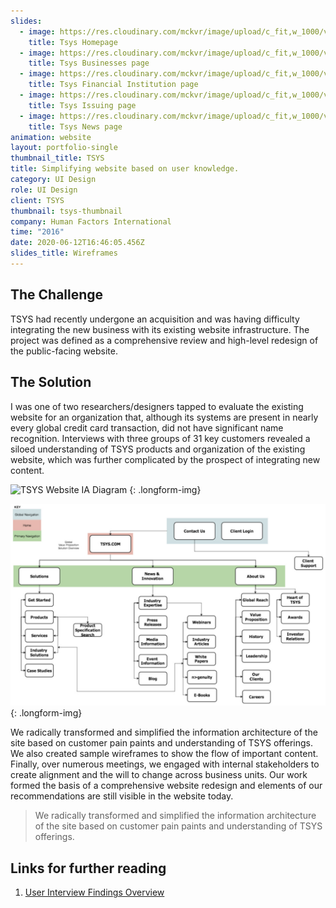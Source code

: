 ```yaml
---
slides:
  - image: https://res.cloudinary.com/mckvr/image/upload/c_fit,w_1000/v1591980386/tsys-home_swuyof.jpg
    title: Tsys Homepage
  - image: https://res.cloudinary.com/mckvr/image/upload/c_fit,w_1000/v1591980386/tsys-businesses_oeaz1n.jpg
    title: Tsys Businesses page
  - image: https://res.cloudinary.com/mckvr/image/upload/c_fit,w_1000/v1591980386/tsys-financial-institution_qojwj4.jpg
    title: Tsys Financial Institution page
  - image: https://res.cloudinary.com/mckvr/image/upload/c_fit,w_1000/v1591980386/tsys-financial-institutions2_phktwa.jpg
    title: Tsys Issuing page
  - image: https://res.cloudinary.com/mckvr/image/upload/c_fit,w_1000/v1591980386/tsys-news_lql0xf.jpg
    title: Tsys News page
animation: website
layout: portfolio-single
thumbnail_title: TSYS
title: Simplifying website based on user knowledge.
category: UI Design
role: UI Design
client: TSYS
thumbnail: tsys-thumbnail
company: Human Factors International
time: "2016"
date: 2020-06-12T16:46:05.456Z
slides_title: Wireframes
---
```

## The Challenge

TSYS had recently undergone an acquisition and was having difficulty integrating the new business with its existing website infrastructure. The project was defined as a comprehensive review and high-level redesign of the public-facing website.

## The Solution

I was one of two researchers/designers tapped to evaluate the existing website for an organization that, although its systems are present in nearly every global credit card transaction, did not have significant name recognition. Interviews with three groups of 31 key customers revealed a siloed understanding of TSYS products and organization of the existing website, which was further complicated by the prospect of integrating new content.

![TSYS Website IA Diagram](https://res.cloudinary.com/mckvr/image/upload/c_fill,dpr_auto,f_auto,q_auto,w_800/v1591980386/tsys-ia-option2_t49o90.jpg "TSYS Website IA Diagram") {: .longform-img}

![TSYS website IA](/images/tsys-ia-option2.jpg) {: .longform-img}

We radically transformed and simplified the information architecture of the site based on customer pain paints and understanding of TSYS offerings. We also created sample wireframes to show the flow of important content. Finally, over numerous meetings, we engaged with internal stakeholders to create alignment and the will to change across business units. Our work formed the basis of a comprehensive website redesign and elements of our recommendations are still visible in the website today.

> We radically transformed and simplified the information architecture of the site based on customer pain paints and understanding of TSYS offerings.

## Links for further reading

1. [User Interview Findings Overview](/downloads/TSYS_User_Interview_Findings_Overview_103116.pdf)